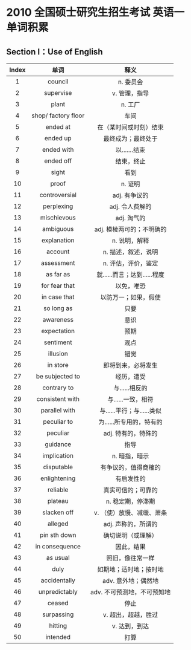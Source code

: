 # 2010 全国硕士研究生招生考试 英语一 单词积累

## Section I：Use of English

| Index |        单词         |             释义             |
| :---: | :-----------------: | :--------------------------: |
|   1   |       council       |          n. 委员会           |
|   2   |      supervise      |        v. 管理，指导         |
|   3   |        plant        |           n. 工厂            |
|   4   | shop/ factory floor |             车间             |
|   5   |      ended at       |    在（某时间或时刻）结束    |
|   6   |      ended up       |      最终成为；最终处于      |
|   7   |     ended with      |        以.......结束         |
|   8   |      ended off      |          结束，终止          |
|   9   |        sight        |             看到             |
|  10   |        proof        |           n. 证明            |
|  11   |    controversial    |        adj. 有争议的         |
|  12   |     perplexing      |       adj. 令人费解的        |
|  13   |     mischievous     |         adj. 淘气的          |
|  14   |      ambiguous      |  adj. 模棱两可的；不明确的   |
|  15   |     explanation     |        n. 说明，解释         |
|  16   |       account       |     n. 描述，叙述，说明      |
|  17   |     assessment      |     n. 评估，评价，鉴定      |
|  18   |      as far as      | 就......而言；达到......程度 |
|  19   |    for fear that    |          以免，唯恐          |
|  20   |    in case that     |     以防万一；如果，假使     |
|  21   |     so long as      |             只要             |
|  22   |      awareness      |             意识             |
|  23   |     expectation     |             预期             |
|  24   |      sentiment      |             观点             |
|  25   |      illusion       |             错觉             |
|  26   |      in store       |      即将到来，必将发生      |
|  27   |   be subjected to   |          经历，遭受          |
|  28   |     contrary to     |        与......相反的        |
|  29   |   consistent with   |      与......一致，相符      |
|  30   |    parallel with    |  与......平行；与......类似  |
|  31   |     peculiar to     |   为......所专用的，特有的   |
|  32   |      peculiar       |     adj. 特有的，特殊的      |
|  33   |      guidance       |             指导             |
|  34   |     implication     |        n. 暗指，暗示         |
|  35   |     disputable      |     有争议的，值得商榷的     |
|  36   |    enlightening     |          有启发性的          |
|  37   |      reliable       |      真实可信的；可靠的      |
|  38   |       plateau       |      n. 稳定期，停滞期       |
|  39   |     slacken off     |  v. （使）放慢、减缓、萧条   |
|  40   |       alleged       |     adj. 声称的，所谓的      |
|  41   |    pin sth down     |      确切说明（或理解）      |
|  42   |   in consequence    |          因此，结果          |
|  43   |      as usual       |       照旧，像往常一样       |
|  44   |        duly         |    如期地；适时地；按时地    |
|  45   |    accidentally     |     adv. 意外地；偶然地      |
|  46   |    unpredictably    | adv. 不可预测地，不可预知地  |
|  47   |       ceased        |             停止             |
|  48   |     surpassing      |     v. 超出，超越，胜过      |
|  49   |       hitting       |        v. 达到，到达         |
|  50   |      intended       |             打算             |